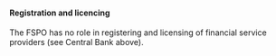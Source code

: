 ####  Registration and licencing

The FSPO has no role in registering and licensing of financial service
providers (see Central Bank above).
